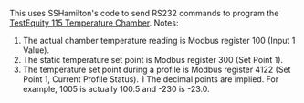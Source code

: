 This uses SSHamilton's code to send RS232 commands to program the [TestEquity 115 Temperature Chamber](https://www.testequity.com/UserFiles/documents/pdfs/115Aman.pdf).
Notes:
1. The actual chamber temperature reading is Modbus register 100 (Input 1 Value).
1. The static temperature set point is Modbus register 300 (Set Point 1).
1. The temperature set point during a profile is Modbus register 4122 (Set Point 1, Current Profile Status).
1 The decimal points are implied. For example, 1005 is actually 100.5 and -230 is -23.0.
